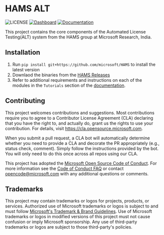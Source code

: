# HAMS ALT

![LICENSE](https://img.shields.io/github/license/microsoft/HAMS?style=for-the-badge) [![Dashboard](https://img.shields.io/website?down_message=Dashboard%20Offline&style=for-the-badge&up_color=green&up_message=Dashboard&url=https%3A%2F%2Fhams-dashboard.westus3.cloudapp.azure.com%2F)](https://hams-dashboard.westus3.cloudapp.azure.com) [![Documentation](https://img.shields.io/badge/docs-Documentation-blue?style=for-the-badge&logo=appveyor)](https://microsoft.github.io/HAMS)

This project contains the core components of the Automated License Testing(ALT) system from the HAMS group at Microsoft Research, India.

## Installation

1. Run `pip install git+https://github.com/microsoft/HAMS` to install the latest version
2. Downlaod the binaries from the [HAMS Releases](https://github.com/microsoft/HAMS/releases)
3. Refer to additional requirements and instructions on each of the modules in the `Tutorials` section of the [documentation](https://microsoft.github.io/HAMS).

## Contributing

This project welcomes contributions and suggestions.  Most contributions require you to agree to a
Contributor License Agreement (CLA) declaring that you have the right to, and actually do, grant us
the rights to use your contribution. For details, visit https://cla.opensource.microsoft.com.

When you submit a pull request, a CLA bot will automatically determine whether you need to provide
a CLA and decorate the PR appropriately (e.g., status check, comment). Simply follow the instructions
provided by the bot. You will only need to do this once across all repos using our CLA.

This project has adopted the [Microsoft Open Source Code of Conduct](https://opensource.microsoft.com/codeofconduct/).
For more information see the [Code of Conduct FAQ](https://opensource.microsoft.com/codeofconduct/faq/) or
contact [opencode@microsoft.com](mailto:opencode@microsoft.com) with any additional questions or comments.

## Trademarks

This project may contain trademarks or logos for projects, products, or services. Authorized use of Microsoft 
trademarks or logos is subject to and must follow 
[Microsoft's Trademark & Brand Guidelines](https://www.microsoft.com/en-us/legal/intellectualproperty/trademarks/usage/general).
Use of Microsoft trademarks or logos in modified versions of this project must not cause confusion or imply Microsoft sponsorship.
Any use of third-party trademarks or logos are subject to those third-party's policies.
